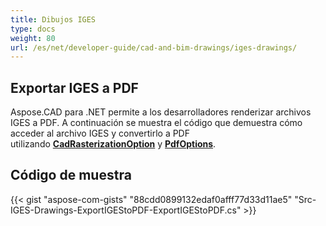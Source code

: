 ```yaml
---
title: Dibujos IGES
type: docs
weight: 80
url: /es/net/developer-guide/cad-and-bim-drawings/iges-drawings/
---
```


## **Exportar IGES a PDF**

Aspose.CAD para .NET permite a los desarrolladores renderizar archivos IGES a PDF. A continuación se muestra el código que demuestra cómo acceder al archivo IGES y convertirlo a PDF utilizando [**CadRasterizationOption**](https://reference.aspose.com/cad/net/aspose.cad.imageoptions/cadrasterizationoptions) y [**PdfOptions**](https://reference.aspose.com/cad/net/aspose.cad.imageoptions/pdfoptions).

## Código de muestra

{{< gist "aspose-com-gists" "88cdd0899132edaf0afff77d33d11ae5" "Src-IGES-Drawings-ExportIGEStoPDF-ExportIGEStoPDF.cs" >}}
